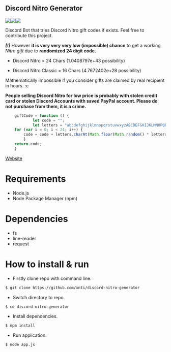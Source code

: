 
## Discord Nitro Generator 
<img src="https://img.shields.io/github/license/xnti/discord-nitro-generator"><img src="https://img.shields.io/github/last-commit/xnti/discord-nitro-generator"><img src="https://img.shields.io/github/stars/xnti/discord-nitro-generator?style=social">


Discord Bot that tries Discord Nitro gift codes if exists. Feel free to contribute this project.

***[!]*** However **it is very very very low (impossible) chance** to get a working *Nitro gift* due to **randomized 24 digit code.**

- Discord Nitro = 24 Chars (1.0408797e+43 possibility)

- Discord Nitro Classic = 16 Chars (4.7672402e+28 possibility)

Mathematically impossible if you consider gifts are claimed by real recipient in hours. :c

**People selling Discord Nitro for low price is probably with stolen credit card or stolen Discord Accounts with saved PayPal account. Please do not purchase from them, it is a crime.**




```js
    giftCode = function () {
		    let code = "";
		    let letters = "abcdefghijklmnopqrstuvwxyzABCDEFGHIJKLMNOPQRSTUVWXYZ0123456789";
	for (var i = 0; i < 24; i++) {
		code = code + letters.charAt(Math.floor(Math.random() * letters.length));
    	}
	return code;
    }
```

[Website](https://www.antidev.net)
# Requirements
- Node.js
- Node Package Manager (npm)

# Dependencies
- fs
- line-reader
- request

# How to install & run
- Firstly clone repo with command line.
```bash 
$ git clone https://github.com/xnti/discord-nitro-generator
```
- Switch directory to repo.
```bash
$ cd discord-nitro-generator
```
- Install dependencies.
```bash
$ npm install
```
- Run application.
```bash 
$ node app.js
```

